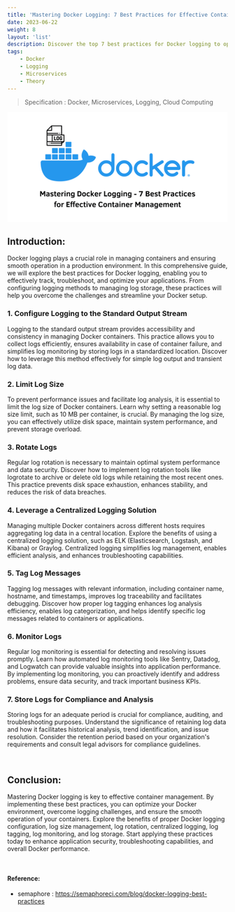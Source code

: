 ```yaml
---
title: 'Mastering Docker Logging: 7 Best Practices for Effective Container Management'
date: 2023-06-22
weight: 8
layout: 'list'
description: Discover the top 7 best practices for Docker logging to optimize your container management and troubleshoot applications effectively. Learn how to configure Docker logging, limit log size, rotate logs, leverage centralized logging, tag log messages, monitor logs, and store logs for compliance and analysis.
tags:
    - Docker
    - Logging
    - Microservices
    - Theory
---
```

> Specification : Docker, Microservices, Logging, Cloud Computing

![docker-theory](./images/docker.png)

## Introduction:
Docker logging plays a crucial role in managing containers and ensuring smooth operation in a production environment. In this comprehensive guide, we will explore the best practices for Docker logging, enabling you to effectively track, troubleshoot, and optimize your applications. From configuring logging methods to managing log storage, these practices will help you overcome the challenges and streamline your Docker setup.

### 1. Configure Logging to the Standard Output Stream

Logging to the standard output stream provides accessibility and consistency in managing Docker containers. This practice allows you to collect logs efficiently, ensures availability in case of container failure, and simplifies log monitoring by storing logs in a standardized location. Discover how to leverage this method effectively for simple log output and transient log data.

### 2. Limit Log Size

To prevent performance issues and facilitate log analysis, it is essential to limit the log size of Docker containers. Learn why setting a reasonable log size limit, such as 10 MB per container, is crucial. By managing the log size, you can effectively utilize disk space, maintain system performance, and prevent storage overload.

### 3. Rotate Logs

Regular log rotation is necessary to maintain optimal system performance and data security. Discover how to implement log rotation tools like logrotate to archive or delete old logs while retaining the most recent ones. This practice prevents disk space exhaustion, enhances stability, and reduces the risk of data breaches.

### 4. Leverage a Centralized Logging Solution

Managing multiple Docker containers across different hosts requires aggregating log data in a central location. Explore the benefits of using a centralized logging solution, such as ELK (Elasticsearch, Logstash, and Kibana) or Graylog. Centralized logging simplifies log management, enables efficient analysis, and enhances troubleshooting capabilities.

### 5. Tag Log Messages

Tagging log messages with relevant information, including container name, hostname, and timestamps, improves log traceability and facilitates debugging. Discover how proper log tagging enhances log analysis efficiency, enables log categorization, and helps identify specific log messages related to containers or applications.

### 6. Monitor Logs

Regular log monitoring is essential for detecting and resolving issues promptly. Learn how automated log monitoring tools like Sentry, Datadog, and Logwatch can provide valuable insights into application performance. By implementing log monitoring, you can proactively identify and address problems, ensure data security, and track important business KPIs.

### 7. Store Logs for Compliance and Analysis

Storing logs for an adequate period is crucial for compliance, auditing, and troubleshooting purposes. Understand the significance of retaining log data and how it facilitates historical analysis, trend identification, and issue resolution. Consider the retention period based on your organization's requirements and consult legal advisors for compliance guidelines.

&nbsp;

## Conclusion:
Mastering Docker logging is key to effective container management. By implementing these best practices, you can optimize your Docker environment, overcome logging challenges, and ensure the smooth operation of your containers. Explore the benefits of proper Docker logging configuration, log size management, log rotation, centralized logging, log tagging, log monitoring, and log storage. Start applying these practices today to enhance application security, troubleshooting capabilities, and overall Docker performance.

&nbsp;
#### Reference:
- semaphore : https://semaphoreci.com/blog/docker-logging-best-practices
